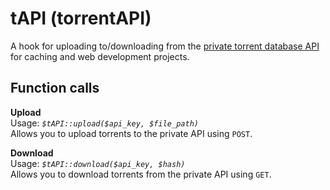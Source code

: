 # tAPI (torrentAPI)

A hook for uploading to/downloading from the [private torrent database API](https://torrentapi.pxgamer.xyz) for caching and web development projects.

## Function calls

__Upload__  
Usage: _`$tAPI::upload($api_key, $file_path)`_  
Allows you to upload torrents to the private API using `POST`.

__Download__  
Usage: _`$tAPI::download($api_key, $hash)`_  
Allows you to download torrents from the private API using `GET`.
